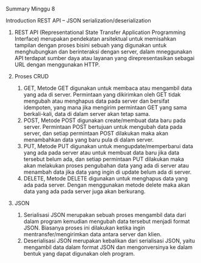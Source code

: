 Summary Minggu 8

Introduction REST API – JSON serialization/deserialization

1. REST API (Representational State Transfer Application Programming Interface) merupakan pendekatan arsitektual untuk memisahkan tampilan dengan proses bisini sebuah yang digunakan untuk menghubungkan dan berinteraksi dengan server, dalam mneggunakan API terdapat sumber daya atau layanan yang direpresentasikan  sebagai URL dengan menggunakan HTTP.

2. Proses CRUD
    1. GET, Metode GET digunakan untuk membaca atau mengambil data yang ada di server. Permintaan yang dikirimkan oleh GET tidak mengubah atau menghapus data pada server dan bersifat idempoten, yang mana jika mengirim permintaan GET yang sama berkali-kali, data di dalam server akan tetap sama.
    2. POST, Metode POST digunakan create/membuat data baru pada server. Permintaan POST bertujuan untuk mengubah data pada server, dan setiap permintaan POST dilakukan maka akan menambahkan data yang baru pula di dalam server.
    3. PUT, Metode PUT digunakan untuk mengupdate/memperbarui data yang ada pada server atau untuk membuat data baru jika data tersebut belum ada, dan setiap permintaan PUT dilakukan maka akan melakukan proses pengubahan data yang ada di server atau menambah data jika data yang ingin di update belum ada di server.
    4. DELETE, Metode DELETE digunakan untuk menghapus data yang ada pada server. Dengan menggunakan metode delete maka akan data yang ada pada server juga akan berkurang.

3. JSON
    1. Serialisasi JSON merupakan sebuah proses mengambil data dari dalam program kemudian mengubah data tersebut menjadi format JSON. Biasanya proses  ini dilakukan ketika ingin mentransfer/mengirimkan data antara server dan klien.
    2. Deserialisasi JSON merupakan kebalikan dari serialisasi JSON, yaitu mengambil data dalam format JSON dan mengonversinya ke dalam bentuk yang dapat digunakan oleh program. 